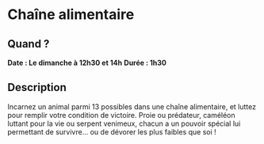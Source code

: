 # Chaîne alimentaire

## Quand ?
**Date : Le dimanche à 12h30 et 14h**
**Durée  : 1h30**

## Description
Incarnez un animal parmi 13 possibles dans une chaîne alimentaire, et luttez
pour remplir votre condition de victoire. Proie ou prédateur, caméléon luttant
pour la vie ou serpent venimeux, chacun a un pouvoir spécial lui permettant de
survivre... ou de dévorer les plus faibles que soi !
